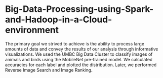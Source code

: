 # Big-Data-Processing-using-Spark-and-Hadoop-in-a-Cloud-environment
The primary goal we strived to achieve is the ability to process large amounts of data and convey the results of our analysis through informative visualizations. We used the UMBC Big Data Cluster to classify images of animals and birds using the MobileNet pre-trained model. We calculated accuracies for each label and plotted the distribution. Later, we performed Reverse Image Search and Image Ranking.

